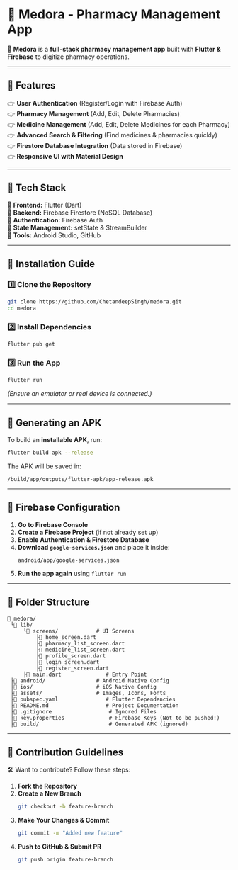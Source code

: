 # 🏥 Medora - Pharmacy Management App

🚀 **Medora** is a **full-stack pharmacy management app** built with **Flutter & Firebase** to digitize pharmacy operations.

---

## 📌 Features

👉 **User Authentication** (Register/Login with Firebase Auth)  
👉 **Pharmacy Management** (Add, Edit, Delete Pharmacies)  
👉 **Medicine Management** (Add, Edit, Delete Medicines for each Pharmacy)  
👉 **Advanced Search & Filtering** (Find medicines & pharmacies quickly)  
👉 **Firestore Database Integration** (Data stored in Firebase)  
👉 **Responsive UI with Material Design**

---

## 📌 Tech Stack

🔹 **Frontend:** Flutter (Dart)  
🔹 **Backend:** Firebase Firestore (NoSQL Database)  
🔹 **Authentication:** Firebase Auth  
🔹 **State Management:** setState & StreamBuilder  
🔹 **Tools:** Android Studio, GitHub

---

## 📌 Installation Guide

### **1️⃣ Clone the Repository**
```bash
git clone https://github.com/ChetandeepSingh/medora.git
cd medora
```

### **2️⃣ Install Dependencies**
```bash
flutter pub get
```

### **3️⃣ Run the App**
```bash
flutter run
```
*(Ensure an emulator or real device is connected.)*

---

## 📌 Generating an APK

To build an **installable APK**, run:
```bash
flutter build apk --release
```
The APK will be saved in:
```
/build/app/outputs/flutter-apk/app-release.apk
```

---

## 📌 Firebase Configuration

1. **Go to Firebase Console**
2. **Create a Firebase Project** (if not already set up)
3. **Enable Authentication & Firestore Database**
4. **Download `google-services.json`** and place it inside:
   ```
   android/app/google-services.json
   ```
5. **Run the app again** using `flutter run`

---

## 📌 Folder Structure

```
📂 medora/
 └📂 lib/
     └📂 screens/            # UI Screens
         ├📄 home_screen.dart
         ├📄 pharmacy_list_screen.dart
         ├📄 medicine_list_screen.dart
         ├📄 profile_screen.dart
         ├📄 login_screen.dart
         ├📄 register_screen.dart
     ├📄 main.dart              # Entry Point
 ├📂 android/                # Android Native Config
 ├📂 ios/                    # iOS Native Config
 ├📂 assets/                 # Images, Icons, Fonts
 ├📄 pubspec.yaml               # Flutter Dependencies
 ├📄 README.md                  # Project Documentation
 ├📄 .gitignore                  # Ignored Files
 ├📄 key.properties              # Firebase Keys (Not to be pushed!)
 ├📂 build/                      # Generated APK (ignored)
```

---

## 📌 Contribution Guidelines

🛠 Want to contribute? Follow these steps:

1. **Fork the Repository**
2. **Create a New Branch**
   ```bash
   git checkout -b feature-branch
   ```
3. **Make Your Changes & Commit**
   ```bash
   git commit -m "Added new feature"
   ```
4. **Push to GitHub & Submit PR**
   ```bash
   git push origin feature-branch
   ```

